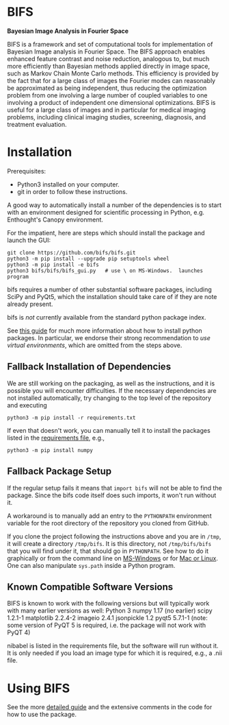 # BIFS
**Bayesian Image Analysis in Fourier Space**

BIFS is a framework and set of computational tools for implementation of Bayesian Image analysis in Fourier Space. The BIFS approach enables enhanced feature contrast and noise reduction, analogous to, but much more efficiently than Bayesian methods applied directly in image space, such as Markov Chain Monte Carlo methods. This efficiency is provided by the fact that for a large class of images the Fourier modes can reasonably be approximated as being independent, thus reducing the optimization problem from one involving a large number of coupled variables to one involving a product of independent one dimensional optimizations. BIFS is useful for a large class of images and in particular for medical imaging problems, including clinical imaging studies, screening, diagnosis, and treatment evaluation.


Installation
============
Prerequisites: 
   - Python3 installed on your computer.
   - git in order to follow these instructions.

A good way to automatically install a number of the dependencies is to
start with an environment designed for scientific processing in
Python, e.g. Enthought's Canopy environment.

For the impatient, here are steps which should install the package and
launch the GUI:

```shell
git clone https://github.com/bifs/bifs.git
python3 -m pip install --upgrade pip setuptools wheel
python3 -m pip install -e bifs
python3 bifs/bifs/bifs_gui.py   # use \ on MS-Windows.  launches program
```
bifs requires a number of other substantial software packages, including SciPy and PyQt5,
which the installation should take care of if they are note already present.

bifs is *not* currently available from the standard python package index.

See [this guide](https://packaging.python.org/tutorials/installing-packages) for much more
information about how to install python packages.  In particular, we endorse their
strong recommendation to *use virtual environments*, which are omitted from the steps above.

Fallback Installation of Dependencies
-------------------------------------

We are still working on the packaging, as well as the instructions, and it is possible 
you will encounter difficulties.  If the necessary dependencies are not installed automatically,
try changing to the top level of the repository and executing
```shell
python3 -m pip install -r requirements.txt
```
If even that doesn't work, you can manually tell it to install the packages listed in the 
[requirements file](requirements.txt), e.g.,
```shell
python3 -m pip install numpy
```

Fallback Package Setup
----------------------
If the regular setup fails it means that `import bifs` will not be able to find the package.
Since the bifs code itself does such imports, it won't run without it.

A workaround is to manually add an entry to the `PYTHONPATH` environment variable for the 
root directory of the repository you cloned from GitHub.

If you clone the project following the instructions above and you are in `/tmp`, it will create a directory `/tmp/bifs`.  It is this
directory, not `/tmp/bifs/bifs` that you will find under it, that should go in `PYTHONPATH`.
See how to do it graphically or from the command line on [MS-Windows](https://stackoverflow.com/questions/3701646/how-to-add-to-the-pythonpath-in-windows-so-it-finds-my-modules-packages)
or for [Mac or Linux](https://bic-berkeley.github.io/psych-214-fall-2016/using_pythonpath.html).  One can also manipulate `sys.path` inside a Python
program.

Known Compatible Software Versions
----------------------------------
BIFS is known to work with the following versions but will typically work with many earlier
versions as well:
Python 3
numpy 1.17 (no earlier)
scipy 1.2.1-1
matplotlib 2.2.4-2
imageio 2.4.1
jsonpickle 1.2
pyqt5 5.7.1-1 (note: some version of PyQT 5 is required, i.e.
               the package will not work with PyQT 4)

nibabel is listed in the requirements file, but the software will
run without it.  It is only needed if you load an image type for which
it is required, e.g., a .nii file.

Using BIFS
==========
See the more [detailed guide](README.rst) and the extensive comments in the code for how to use the package.